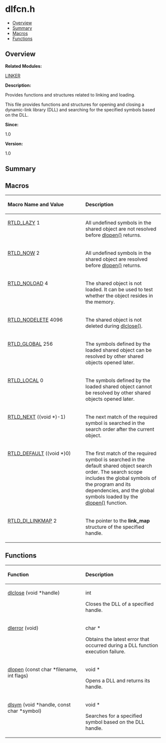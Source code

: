 # dlfcn.h<a name="ZH-CN_TOPIC_0000001054748005"></a>

-   [Overview](#section399055370165626)
-   [Summary](#section28632875165626)
-   [Macros](#define-members)
-   [Functions](#func-members)

## **Overview**<a name="section399055370165626"></a>

**Related Modules:**

[LINKER](LINKER.md)

**Description:**

Provides functions and structures related to linking and loading. 

This file provides functions and structures for opening and closing a dynamic-link library \(DLL\) and searching for the specified symbols based on the DLL. 

**Since:**

1.0

**Version:**

1.0

## **Summary**<a name="section28632875165626"></a>

## Macros<a name="define-members"></a>

<a name="table2014076403165626"></a>
<table><thead align="left"><tr id="row1741928055165626"><th class="cellrowborder" valign="top" width="50%" id="mcps1.1.3.1.1"><p id="p1256094048165626"><a name="p1256094048165626"></a><a name="p1256094048165626"></a>Macro Name and Value</p>
</th>
<th class="cellrowborder" valign="top" width="50%" id="mcps1.1.3.1.2"><p id="p1299147427165626"><a name="p1299147427165626"></a><a name="p1299147427165626"></a>Description</p>
</th>
</tr>
</thead>
<tbody><tr id="row1565273481165626"><td class="cellrowborder" valign="top" width="50%" headers="mcps1.1.3.1.1 "><p id="p119009081165626"><a name="p119009081165626"></a><a name="p119009081165626"></a><a href="LINKER.md#ga5c83709ee3bd7d316f8f47e122f3be20">RTLD_LAZY</a>   1</p>
</td>
<td class="cellrowborder" valign="top" width="50%" headers="mcps1.1.3.1.2 "><p id="p356426335165626"><a name="p356426335165626"></a><a name="p356426335165626"></a>All undefined symbols in the shared object are not resolved before <a href="LINKER.md#gad559be443b3edb0af8835d6ec2c29a3a">dlopen()</a> returns. </p>
</td>
</tr>
<tr id="row14376398165626"><td class="cellrowborder" valign="top" width="50%" headers="mcps1.1.3.1.1 "><p id="p1666821191165626"><a name="p1666821191165626"></a><a name="p1666821191165626"></a><a href="LINKER.md#ga98a6517467cf7d1dd27d6c6dce78a6cf">RTLD_NOW</a>   2</p>
</td>
<td class="cellrowborder" valign="top" width="50%" headers="mcps1.1.3.1.2 "><p id="p1939829345165626"><a name="p1939829345165626"></a><a name="p1939829345165626"></a>All undefined symbols in the shared object are resolved before <a href="LINKER.md#gad559be443b3edb0af8835d6ec2c29a3a">dlopen()</a> returns. </p>
</td>
</tr>
<tr id="row1178917312165626"><td class="cellrowborder" valign="top" width="50%" headers="mcps1.1.3.1.1 "><p id="p1953889060165626"><a name="p1953889060165626"></a><a name="p1953889060165626"></a><a href="LINKER.md#ga65cc8226321c99d43c9d854b0fb86081">RTLD_NOLOAD</a>   4</p>
</td>
<td class="cellrowborder" valign="top" width="50%" headers="mcps1.1.3.1.2 "><p id="p32367616165626"><a name="p32367616165626"></a><a name="p32367616165626"></a>The shared object is not loaded. It can be used to test whether the object resides in the memory. </p>
</td>
</tr>
<tr id="row838283984165626"><td class="cellrowborder" valign="top" width="50%" headers="mcps1.1.3.1.1 "><p id="p1682286740165626"><a name="p1682286740165626"></a><a name="p1682286740165626"></a><a href="LINKER.md#ga63b65253a063469ae964534ab38fe635">RTLD_NODELETE</a>   4096</p>
</td>
<td class="cellrowborder" valign="top" width="50%" headers="mcps1.1.3.1.2 "><p id="p1795199727165626"><a name="p1795199727165626"></a><a name="p1795199727165626"></a>The shared object is not deleted during <a href="LINKER.md#gaf483b6c4400965aa885f9f1a144138a5">dlclose()</a>. </p>
</td>
</tr>
<tr id="row455637116165626"><td class="cellrowborder" valign="top" width="50%" headers="mcps1.1.3.1.1 "><p id="p448534283165626"><a name="p448534283165626"></a><a name="p448534283165626"></a><a href="LINKER.md#gace65454279c135fe5e6168d456c31263">RTLD_GLOBAL</a>   256</p>
</td>
<td class="cellrowborder" valign="top" width="50%" headers="mcps1.1.3.1.2 "><p id="p728344664165626"><a name="p728344664165626"></a><a name="p728344664165626"></a>The symbols defined by the loaded shared object can be resolved by other shared objects opened later. </p>
</td>
</tr>
<tr id="row847426621165626"><td class="cellrowborder" valign="top" width="50%" headers="mcps1.1.3.1.1 "><p id="p1381727457165626"><a name="p1381727457165626"></a><a name="p1381727457165626"></a><a href="LINKER.md#ga233010260f7e61c5dab09e2bca10a590">RTLD_LOCAL</a>   0</p>
</td>
<td class="cellrowborder" valign="top" width="50%" headers="mcps1.1.3.1.2 "><p id="p878892808165626"><a name="p878892808165626"></a><a name="p878892808165626"></a>The symbols defined by the loaded shared object cannot be resolved by other shared objects opened later. </p>
</td>
</tr>
<tr id="row2117044909165626"><td class="cellrowborder" valign="top" width="50%" headers="mcps1.1.3.1.1 "><p id="p1009551481165626"><a name="p1009551481165626"></a><a name="p1009551481165626"></a><a href="LINKER.md#ga51d4212b17b1edeb2fc5a48c7c497267">RTLD_NEXT</a>   ((void *)-1)</p>
</td>
<td class="cellrowborder" valign="top" width="50%" headers="mcps1.1.3.1.2 "><p id="p674940335165626"><a name="p674940335165626"></a><a name="p674940335165626"></a>The next match of the required symbol is searched in the search order after the current object. </p>
</td>
</tr>
<tr id="row2115954099165626"><td class="cellrowborder" valign="top" width="50%" headers="mcps1.1.3.1.1 "><p id="p179042237165626"><a name="p179042237165626"></a><a name="p179042237165626"></a><a href="LINKER.md#ga58d13c5dcabbb85848fa97b446086247">RTLD_DEFAULT</a>   ((void *)0)</p>
</td>
<td class="cellrowborder" valign="top" width="50%" headers="mcps1.1.3.1.2 "><p id="p521790621165626"><a name="p521790621165626"></a><a name="p521790621165626"></a>The first match of the required symbol is searched in the default shared object search order. The search scope includes the global symbols of the program and its dependencies, and the global symbols loaded by the <a href="LINKER.md#gad559be443b3edb0af8835d6ec2c29a3a">dlopen()</a> function. </p>
</td>
</tr>
<tr id="row1200223343165626"><td class="cellrowborder" valign="top" width="50%" headers="mcps1.1.3.1.1 "><p id="p1798847018165626"><a name="p1798847018165626"></a><a name="p1798847018165626"></a><a href="LINKER.md#gafc522c1a0d6100a1af90b59ded39ef91">RTLD_DI_LINKMAP</a>   2</p>
</td>
<td class="cellrowborder" valign="top" width="50%" headers="mcps1.1.3.1.2 "><p id="p1414946656165626"><a name="p1414946656165626"></a><a name="p1414946656165626"></a>The pointer to the <strong id="b169073013165626"><a name="b169073013165626"></a><a name="b169073013165626"></a>link_map</strong> structure of the specified handle. </p>
</td>
</tr>
</tbody>
</table>

## Functions<a name="func-members"></a>

<a name="table708955872165626"></a>
<table><thead align="left"><tr id="row1343063126165626"><th class="cellrowborder" valign="top" width="50%" id="mcps1.1.3.1.1"><p id="p1957380637165626"><a name="p1957380637165626"></a><a name="p1957380637165626"></a>Function</p>
</th>
<th class="cellrowborder" valign="top" width="50%" id="mcps1.1.3.1.2"><p id="p35739922165626"><a name="p35739922165626"></a><a name="p35739922165626"></a>Description</p>
</th>
</tr>
</thead>
<tbody><tr id="row137022735165626"><td class="cellrowborder" valign="top" width="50%" headers="mcps1.1.3.1.1 "><p id="p238477161165626"><a name="p238477161165626"></a><a name="p238477161165626"></a><a href="LINKER.md#gaf483b6c4400965aa885f9f1a144138a5">dlclose</a> (void *handle)</p>
</td>
<td class="cellrowborder" valign="top" width="50%" headers="mcps1.1.3.1.2 "><p id="p717387381165626"><a name="p717387381165626"></a><a name="p717387381165626"></a>int </p>
<p id="p1668023881165626"><a name="p1668023881165626"></a><a name="p1668023881165626"></a>Closes the DLL of a specified handle. </p>
</td>
</tr>
<tr id="row756568812165626"><td class="cellrowborder" valign="top" width="50%" headers="mcps1.1.3.1.1 "><p id="p398293225165626"><a name="p398293225165626"></a><a name="p398293225165626"></a><a href="LINKER.md#ga541c343ae5cdf90926014c65972c86cc">dlerror</a> (void)</p>
</td>
<td class="cellrowborder" valign="top" width="50%" headers="mcps1.1.3.1.2 "><p id="p39486976165626"><a name="p39486976165626"></a><a name="p39486976165626"></a>char * </p>
<p id="p938010783165626"><a name="p938010783165626"></a><a name="p938010783165626"></a>Obtains the latest error that occurred during a DLL function execution failure. </p>
</td>
</tr>
<tr id="row1929165508165626"><td class="cellrowborder" valign="top" width="50%" headers="mcps1.1.3.1.1 "><p id="p2034150551165626"><a name="p2034150551165626"></a><a name="p2034150551165626"></a><a href="LINKER.md#gad559be443b3edb0af8835d6ec2c29a3a">dlopen</a> (const char *filename, int flags)</p>
</td>
<td class="cellrowborder" valign="top" width="50%" headers="mcps1.1.3.1.2 "><p id="p1963594258165626"><a name="p1963594258165626"></a><a name="p1963594258165626"></a>void * </p>
<p id="p2062514650165626"><a name="p2062514650165626"></a><a name="p2062514650165626"></a>Opens a DLL and returns its handle. </p>
</td>
</tr>
<tr id="row1010766499165626"><td class="cellrowborder" valign="top" width="50%" headers="mcps1.1.3.1.1 "><p id="p1945520440165626"><a name="p1945520440165626"></a><a name="p1945520440165626"></a><a href="LINKER.md#ga84cb8784df910bfcc3002dc5e9e2f406">dlsym</a> (void *handle, const char *symbol)</p>
</td>
<td class="cellrowborder" valign="top" width="50%" headers="mcps1.1.3.1.2 "><p id="p2044336834165626"><a name="p2044336834165626"></a><a name="p2044336834165626"></a>void * </p>
<p id="p1849892031165626"><a name="p1849892031165626"></a><a name="p1849892031165626"></a>Searches for a specified symbol based on the DLL handle. </p>
</td>
</tr>
</tbody>
</table>

